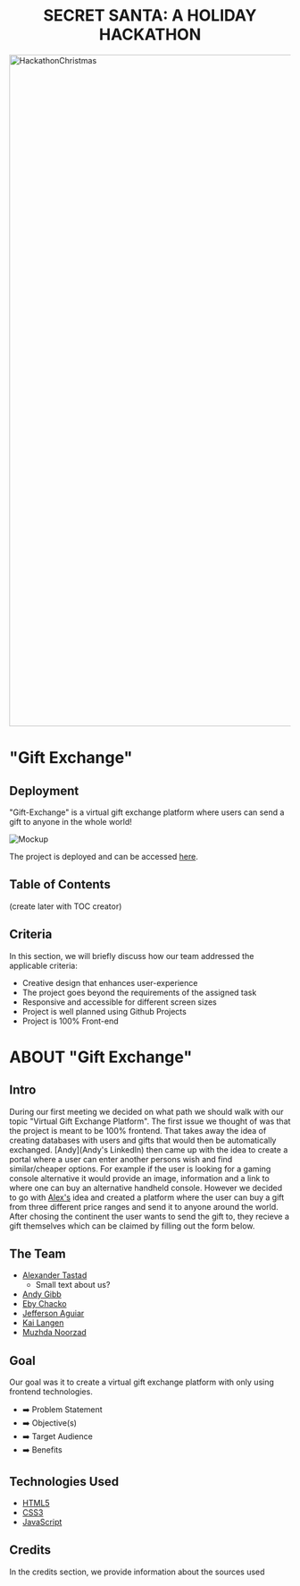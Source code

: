 <h1 align="center"><strong> SECRET SANTA: A HOLIDAY HACKATHON </strong></h1>
<img src="https://res.cloudinary.com/djdefbnij/image/upload/v1701435336/December_hackathon_banner_zhymp9.jpg" alt="HackathonChristmas" width="1200"/>

# "Gift Exchange"
## Deployment
"Gift-Exchange" is a virtual gift exchange platform where users can send a gift to anyone in the whole world!

![Mockup]()

The project is deployed and can be accessed [here]().

## Table of Contents
(create later with TOC creator)

## Criteria
In this section, we will briefly discuss how our team addressed the applicable criteria:

-  Creative design that enhances user-experience
-  The project goes beyond the requirements of the assigned task
-  Responsive and accessible for different screen sizes
-  Project is well planned using Github Projects
-  Project is 100% Front-end

# ABOUT "Gift Exchange"
## Intro
During our first meeting we decided on what path we should walk with our topic "Virtual Gift Exchange Platform". The first issue we thought of was that the project is meant to be 100% frontend. That takes away the idea of creating databases with users and gifts that would then be automatically exchanged. [Andy](Andy's LinkedIn) then came up with the idea to create a portal where a user can enter another persons wish and find similar/cheaper options. For example if the user is looking for a gaming console alternative it would provide an image, information and a link to where one can buy an alternative handheld console. However we decided to go with [Alex's](https://www.linkedin.com/in/alexander-tastad/) idea and created a platform where the user can buy a gift from three different price ranges and send it to anyone around the world. After chosing the continent the user wants to send the gift to, they recieve a gift themselves which can be claimed by filling out the form below. 

## The Team

- [Alexander Tastad](https://www.linkedin.com/in/alexander-tastad/)
  - Small text about us?
- [Andy Gibb]()
- [Eby Chacko]()
- [Jefferson Aguiar]()
- [Kai Langen](https://www.linkedin.com/in/kai-langen/)
- [Muzhda Noorzad]()

## Goal
Our goal was it to create a virtual gift exchange platform with only using frontend technologies. 

- ➡️ Problem Statement
- ➡️ Objective(s)
- ➡️ Target Audience
- ➡️ Benefits

## Technologies Used
- [HTML5](https://en.wikipedia.org/wiki/HTML5)
- [CSS3](https://en.wikipedia.org/wiki/CSS)
- [JavaScript](https://en.wikipedia.org/wiki/JavaScript)

## Credits
In the credits section, we provide information about the sources used